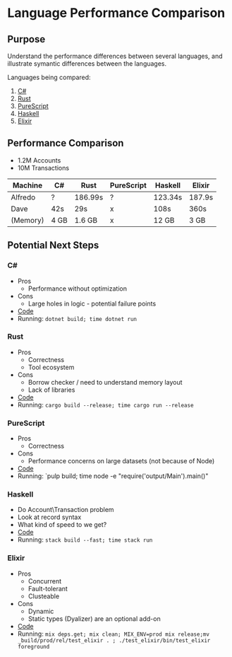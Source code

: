 # Language Performance Comparison

## Purpose

Understand the performance differences between several languages, and illustrate symantic differences between the languages.

Languages being compared:

1. [C#](#c#)
2. [Rust](#rust)
3. [PureScript](#PureScript)
4. [Haskell](#haskell)
5. [Elixir](#Elixir)

## Performance Comparison
- 1.2M Accounts
- 10M Transactions

|Machine|C#|Rust|PureScript|Haskell|Elixir|
|-|-|-|-|-|-|
|Alfredo|?|186.99s|?|123.34s|187.9s|
|Dave|42s|29s|x|108s|360s|
|(Memory)|4 GB|1.6 GB|x|12 GB|3 GB|

## Potential Next Steps

### C#
- Pros
  * Performance without optimization
- Cons
  * Large holes in logic - potential failure points
- [Code](https://github.com/ConcordResearch/LanguageComparison/tree/master/src-cs)
- Running: `dotnet build; time dotnet run`

### Rust
- Pros
  * Correctness
  * Tool ecosystem
- Cons
  * Borrow checker / need to understand memory layout
  * Lack of libraries
- [Code](https://github.com/ConcordResearch/LanguageComparison/tree/master/src-rs)
- Running: `cargo build --release; time cargo run --release`
### PureScript
- Pros
  * Correctness
- Cons
  * Performance concerns on large datasets (not because of Node)
- [Code](https://github.com/ConcordResearch/LanguageComparison/tree/master/src-ps)
- Running: `pulp build; time node -e "require('output/Main').main()"
### Haskell
 - Do Account\Transaction problem
 - Look at record syntax
 - What kind of speed to we get?
- [Code](https://github.com/ConcordResearch/LanguageComparison/tree/master/src-hs)
- Running: `stack build --fast; time stack run`
### Elixir
- Pros
    - Concurrent
    - Fault-tolerant
    - Clusteable
- Cons
    - Dynamic
    - Static types (Dyalizer) are an optional add-on
- [Code](https://github.com/ConcordResearch/LanguageComparison/tree/master/src-ex)
- Running: `mix deps.get; mix clean; MIX_ENV=prod mix release;mv _build/prod/rel/test_elixir . ; ./test_elixir/bin/test_elixir foreground`
